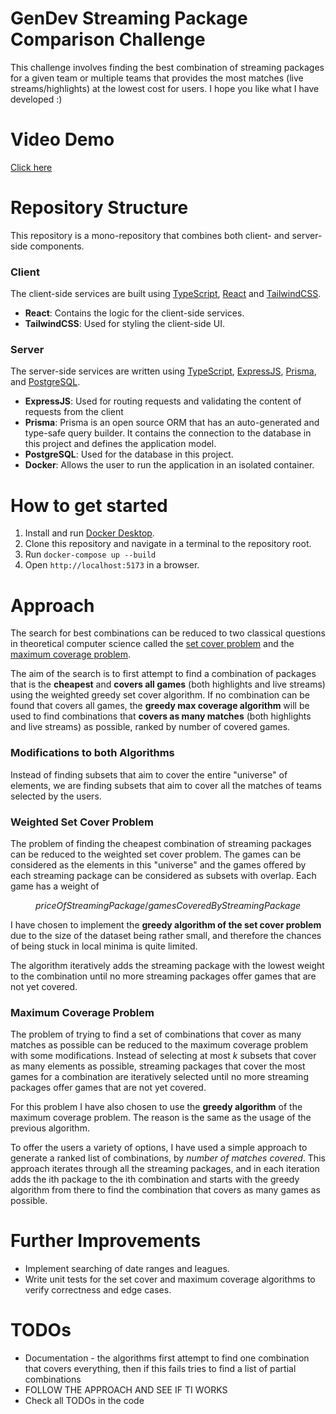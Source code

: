 # GenDev Streaming Package Comparison Challenge

This challenge involves finding the best combination of streaming packages for a given team or multiple teams that
provides the most matches (live streams/highlights) at the lowest cost for users. I hope you like what I have
developed :)

# Video Demo

[Click here](https://youtu.be/L-TBXg2sF1M)

# Repository Structure

This repository is a mono-repository that combines both client- and server-side components.

### Client

The client-side services are built using [TypeScript](https://www.typescriptlang.org/), [React](https://react.dev/)
and [TailwindCSS](https://tailwindcss.com/).

- **React**: Contains the logic for the client-side services.
- **TailwindCSS**: Used for styling the client-side UI.

### Server

The server-side services are written using [TypeScript](https://www.typescriptlang.org/),
[ExpressJS](https://expressjs.com/), [Prisma](https://www.prisma.io/), and
[PostgreSQL](https://www.postgresql.org/).

- **ExpressJS**: Used for routing requests and validating the content of requests from the client
- **Prisma**: Prisma is an open source ORM that has an auto-generated and type-safe query builder. It contains the
  connection to the database in this project and defines the application model.
- **PostgreSQL**: Used for the database in this project.
- **Docker**: Allows the user to run the application in an isolated container.

# How to get started

1. Install and run [Docker Desktop](https://www.docker.com/).
2. Clone this repository and navigate in a terminal to the repository root.
3. Run `docker-compose up --build`
4. Open `http://localhost:5173` in a browser.

# Approach

The search for best combinations can be reduced to two classical questions in theoretical computer science called the
[set cover problem](https://math.mit.edu/~goemans/18434S06/setcover-tamara.pdf) and the
[maximum coverage problem](https://en.wikipedia.org/wiki/Maximum_coverage_problem).

The aim of the search is to first attempt to find a combination of packages that is the **cheapest** and **covers all
games** (both highlights and live streams) using the weighted greedy set cover algorithm. If no combination can be
found that covers all games, the **greedy max coverage algorithm** will be used to find combinations that **covers as
many matches** (both highlights and live streams) as possible, ranked by number of covered games.

### Modifications to both Algorithms

Instead of finding subsets that aim to cover the entire "universe" of elements, we are finding subsets that aim to
  cover all the matches of teams selected by the users.

### Weighted Set Cover Problem

The problem of finding the cheapest combination of streaming packages can be reduced to the weighted set cover
problem. The games can be considered as the elements in this "universe" and the games offered by each streaming
package can be considered as subsets with overlap. Each game has a weight of 

$$priceOfStreamingPackage /
gamesCoveredByStreamingPackage$$

I have chosen to implement the **greedy algorithm of the set cover problem** due to the size of the dataset being
rather small, and therefore the chances of being stuck in local minima is quite limited.

The algorithm iteratively adds the streaming package with the lowest weight to the combination until no more streaming packages offer games that are not yet covered.

### Maximum Coverage Problem

The problem of trying to find a set of combinations that cover as many matches as possible can be reduced to the maximum coverage problem with some modifications. Instead of selecting at most $k$ subsets that cover as many elements as possible, streaming packages that cover the most games for a combination are iteratively selected until no more streaming packages offer games that are not yet covered.

For this problem I have also chosen to use the **greedy algorithm** of the maximum coverage problem. The reason is the 
same as the usage of the previous algorithm.

To offer the users a variety of options, I have used a simple approach to generate a ranked list of combinations, by 
*number of matches covered*. This approach iterates through all the streaming packages, and in each iteration adds 
the ith package to the ith combination and starts with the greedy algorithm from there to find the combination that covers as many games as possible.

# Further Improvements

- Implement searching of date ranges and leagues.
- Write unit tests for the set cover and maximum coverage algorithms to verify correctness and edge cases.

# TODOs

- Documentation - the algorithms first attempt to find one combination that covers everything, then if this fails
  tries to find a list of partial combinations
- FOLLOW THE APPROACH AND SEE IF TI WORKS
- Check all TODOs in the code

